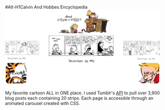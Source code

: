 #Alt-H1Calvin And Hobbes Encyclopedia
![](calvandhobbes.gif)
My favorite cartoon ALL in ONE place. I used Tumblr's [API](https://www.tumblr.com/docs/en/api/v2) to pull over 3,900 blog posts each containing 20 strips. Each page is accessible through an animated carousel created with CSS.
